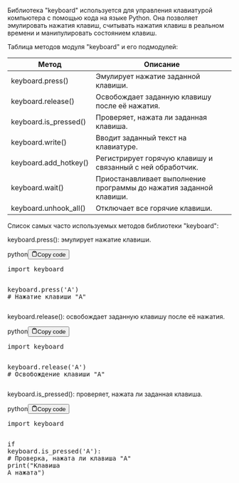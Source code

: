 <p>Библиотека "keyboard" используется для управления клавиатурой компьютера с помощью кода на языке Python.
Она позволяет эмулировать нажатия клавиш, считывать нажатия клавиш в реальном времени и манипулировать состоянием клавиш.</p>
<p>Таблица методов модуля "keyboard" и его подмодулей:</p>
<table>
<thead>
<tr>
<th>Метод</th>
<th>Описание</th>
</tr>
</thead>
<tbody>
<tr>
<td>keyboard.press()</td>
<td>Эмулирует нажатие заданной клавиши.</td>
</tr>
<tr>
<td>keyboard.release()</td>
<td>Освобождает заданную клавишу после её нажатия.</td>
</tr>
<tr>
<td>keyboard.is_pressed()</td>
<td>Проверяет, нажата ли заданная клавиша.</td>
</tr>
<tr>
<td>keyboard.write()</td>
<td>Вводит заданный текст на клавиатуре.</td>
</tr>
<tr>
<td>keyboard.add_hotkey()</td>
<td>Регистрирует горячую клавишу и связанный с ней обработчик.</td>
</tr>
<tr>
<td>keyboard.wait()</td>
<td>Приостанавливает выполнение программы до нажатия заданной клавиши.</td>
</tr>
<tr>
<td>keyboard.unhook_all()</td>
<td>Отключает все горячие клавиши.</td>
</tr>
</tbody>
</table>
<p>Список самых часто используемых методов библиотеки "keyboard":</p>
<p>keyboard.press(): эмулирует нажатие клавиши.</p>
<div class="code-element"><div class="lang-line"><text>python</text><button class="copy-button" id="code275b" onclick="copyCode(code275, code275b)"><svg stroke="currentColor" fill="none" stroke-width="2" viewBox="0 0 24 24" stroke-linecap="round" stroke-linejoin="round" class="h-4 w-4" height="1em" width="1em" xmlns="http://www.w3.org/2000/svg"><path d="M16 4h2a2 2 0 0 1 2 2v14a2 2 0 0 1-2 2H6a2 2 0 0 1-2-2V6a2 2 0 0 1 2-2h2"></path><rect x="8" y="2" width="8" height="4" rx="1" ry="1"></rect></svg><text>Copy code</text></button></div><div class="code" id="code275"><div class="highlight"><pre><span></span><span class="kn">import</span> <span class="nn">keyboard</span>

<span class="n">keyboard</span><span class="o">.</span><span class="n">press</span><span class="p">(</span><span class="s1">&#39;A&#39;</span><span class="p">)</span>  <span class="c1"># Нажатие клавиши &quot;A&quot;</span>
</pre></div></div></div>

<p>keyboard.release(): освобождает заданную клавишу после её нажатия.</p>
<div class="code-element"><div class="lang-line"><text>python</text><button class="copy-button" id="code276b" onclick="copyCode(code276, code276b)"><svg stroke="currentColor" fill="none" stroke-width="2" viewBox="0 0 24 24" stroke-linecap="round" stroke-linejoin="round" class="h-4 w-4" height="1em" width="1em" xmlns="http://www.w3.org/2000/svg"><path d="M16 4h2a2 2 0 0 1 2 2v14a2 2 0 0 1-2 2H6a2 2 0 0 1-2-2V6a2 2 0 0 1 2-2h2"></path><rect x="8" y="2" width="8" height="4" rx="1" ry="1"></rect></svg><text>Copy code</text></button></div><div class="code" id="code276"><div class="highlight"><pre><span></span><span class="kn">import</span> <span class="nn">keyboard</span>

<span class="n">keyboard</span><span class="o">.</span><span class="n">release</span><span class="p">(</span><span class="s1">&#39;A&#39;</span><span class="p">)</span>  <span class="c1"># Освобождение клавиши &quot;A&quot;</span>
</pre></div></div></div>

<p>keyboard.is_pressed(): проверяет, нажата ли заданная клавиша.</p>
<div class="code-element"><div class="lang-line"><text>python</text><button class="copy-button" id="code277b" onclick="copyCode(code277, code277b)"><svg stroke="currentColor" fill="none" stroke-width="2" viewBox="0 0 24 24" stroke-linecap="round" stroke-linejoin="round" class="h-4 w-4" height="1em" width="1em" xmlns="http://www.w3.org/2000/svg"><path d="M16 4h2a2 2 0 0 1 2 2v14a2 2 0 0 1-2 2H6a2 2 0 0 1-2-2V6a2 2 0 0 1 2-2h2"></path><rect x="8" y="2" width="8" height="4" rx="1" ry="1"></rect></svg><text>Copy code</text></button></div><div class="code" id="code277"><div class="highlight"><pre><span></span><span class="kn">import</span> <span class="nn">keyboard</span>

<span class="k">if</span> <span class="n">keyboard</span><span class="o">.</span><span class="n">is_pressed</span><span class="p">(</span><span class="s1">&#39;A&#39;</span><span class="p">):</span>  <span class="c1"># Проверка, нажата ли клавиша &quot;A&quot;</span>
    <span class="nb">print</span><span class="p">(</span><span class="s2">&quot;Клавиша A нажата&quot;</span><span class="p">)</span>
</pre></div></div></div>